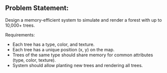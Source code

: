 ## Problem Statement:

Design a memory-efficient system to simulate and render a forest with up to 10,000+ trees.

Requirements:
- Each tree has a type, color, and texture.
- Each tree has a unique position (x, y) on the map.
- Trees of the same type should share memory for common attributes (type, color, texture).
- System should allow planting new trees and rendering all trees.